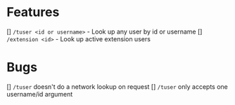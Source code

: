 # Features

[] `/tuser <id or username>` - Look up any user by id or username
[] `/extension <id>` - Look up active extension users

# Bugs

[] `/tuser` doesn't do a network lookup on request
[] `/tuser` only accepts one username/id argument
